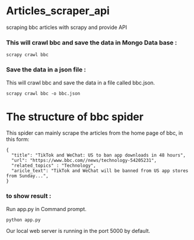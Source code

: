 # Articles_scraper_api
scraping bbc articles with scrapy and provide API

### This will crawl bbc and save the data in Mongo Data base :
```
scrapy crawl bbc
```

### Save the data in a json file :

This will crawl bbc and save the data in a file called bbc.json.
```
scrapy crawl bbc -o bbc.json
```



# The structure of bbc spider
This spider can mainly scrape the articles  from the home page of bbc, in this form: 

```
{
  "title": "TikTok and WeChat: US to ban app downloads in 48 hours", 
  "url": "https://www.bbc.com//news/technology-54205231", 
  "related_topics" : "Technology", 
  "aricle_text": "TikTok and WeChat will be banned from US app stores from Sunday...", 
}

```

### to show result :

Run app.py in Command prompt.
```
python app.py
```

Our local web server is running in the port 5000 by default.
